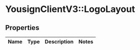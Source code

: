 # YousignClientV3::LogoLayout

## Properties
Name | Type | Description | Notes
------------ | ------------- | ------------- | -------------


